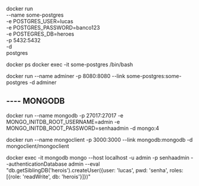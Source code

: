 docker run \
    --name some-postgres \
    -e POSTGRES_USER=lucas \
    -e POSTGRES_PASSWORD=banco123 \
    -e POSTEGRES_DB=heroes \
    -p 5432:5432 \
    -d \
    postgres

docker ps
docker exec -it some-postgres /bin/bash

docker run --name adminer -p 8080:8080 --link some-postgres:some-postgres -d adminer

## ---- MONGODB
docker run --name mongodb -p 27017:27017 -e MONGO_INITDB_ROOT_USERNAME=admin -e MONGO_INITDB_ROOT_PASSWORD=senhaadmin -d mongo:4

docker run --name mongoclient -p 3000:3000 --link mongodb:mongodb -d mongoclient/mongoclient

docker exec -it mongodb mongo --host localhost -u admin -p senhaadmin --authenticationDatabase admin --eval "db.getSiblingDB('herois').createUser({user: 'lucas', pwd: 'senha', roles: [{role: 'readWrite', db: 'herois'}]})"

